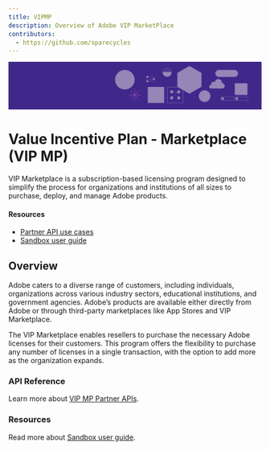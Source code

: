 ```yaml
---
title: VIPMP
description: Overview of Adobe VIP MarketPlace
contributors:
  - https://github.com/sparecycles
---
```

<Hero slots="image, heading, text" background="rgb(64, 34, 138)" hideBreadcrumbNav={false}/>

![Hero image](./image/illustration.png)

# Value Incentive Plan - Marketplace (VIP MP)

VIP Marketplace is a subscription-based licensing program designed to simplify the process for organizations and institutions of all sizes to purchase, deploy, and manage Adobe products.

<Resources slots="heading, links"/>

#### Resources

* [Partner API use cases](./docs/index.md)
* [Sandbox user guide](technical-assets/index.md)

## Overview

Adobe caters to a diverse range of customers, including individuals, organizations across various industry sectors, educational institutions, and government agencies. Adobe’s products are available either directly from Adobe or through third-party marketplaces like App Stores and VIP Marketplace.

The VIP Marketplace enables resellers to purchase the necessary Adobe licenses for their customers. This program offers the flexibility to purchase any number of licenses in a single transaction, with the option to add more as the organization expands.

### API Reference

Learn more about [VIP MP Partner APIs](./docs/index.md).

<DiscoverBlock slots="heading, link, text"/>

### Resources

Read more about [Sandbox user guide](./sandbox/index.md).
